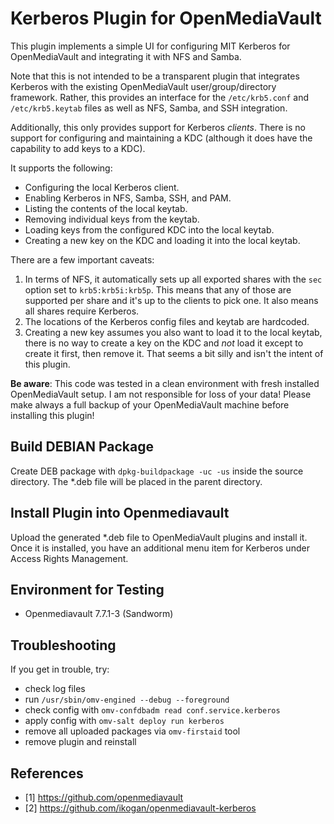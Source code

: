 # Kerberos Plugin for OpenMediaVault

This plugin implements a simple UI for configuring MIT Kerberos
for OpenMediaVault and integrating it with NFS and Samba.

Note that this is not intended to be a transparent plugin that integrates
Kerberos with the existing OpenMediaVault user/group/directory framework.
Rather, this provides an interface for the `/etc/krb5.conf` and
`/etc/krb5.keytab` files as well as NFS, Samba, and SSH integration.

Additionally, this only provides support for Kerberos *clients*. There is
no support for configuring and maintaining a KDC (although it does
have the capability to add keys to a KDC).

It supports the following:

- Configuring the local Kerberos client.
- Enabling Kerberos in NFS, Samba, SSH, and PAM.
- Listing the contents of the local keytab.
- Removing individual keys from the keytab.
- Loading keys from the configured KDC into the local keytab.
- Creating a new key on the KDC and loading it into the local keytab.

There are a few important caveats:

1. In terms of NFS, it automatically sets up all exported shares with the
   `sec` option set to `krb5:krb5i:krb5p`. This means that any of those are
   supported per share and it's up to the clients to pick one. It also
   means all shares require Kerberos.
2. The locations of the Kerberos config files and keytab are hardcoded.
3. Creating a new key assumes you also want to load it to the local keytab,
   there is no way to create a key on the KDC and *not* load it except to
   create it first, then remove it. That seems a bit silly and isn't the
   intent of this plugin.

**Be aware**: This code was tested in a clean environment with fresh installed OpenMediaVault setup.
I am not responsible for loss of your data! Please make always a full backup
of your OpenMediaVault machine before installing this plugin!

## Build DEBIAN Package

Create DEB package with `dpkg-buildpackage -uc -us` inside the
source directory. The \*.deb file will be placed in the parent
directory.

## Install Plugin into Openmediavault

Upload the generated \*.deb file to OpenMediaVault plugins and install it. Once it is
installed, you have an additional menu item for Kerberos under Access Rights Management.

## Environment for Testing

* Openmediavault 7.7.1-3 (Sandworm)

## Troubleshooting

If you get in trouble, try:
* check log files
* run `/usr/sbin/omv-engined --debug --foreground`
* check config with `omv-confdbadm read conf.service.kerberos`
* apply config with `omv-salt deploy run kerberos`
* remove all uploaded packages via `omv-firstaid` tool
* remove plugin and reinstall

## References
* [1]  https://github.com/openmediavault
* [2]  https://github.com/ikogan/openmediavault-kerberos

